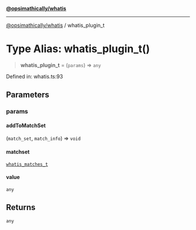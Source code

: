 [**@opsimathically/whatis**](../README.md)

***

[@opsimathically/whatis](../README.md) / whatis\_plugin\_t

# Type Alias: whatis\_plugin\_t()

> **whatis\_plugin\_t** = (`params`) => `any`

Defined in: whatis.ts:93

## Parameters

### params

#### addToMatchSet

(`match_set`, `match_info`) => `void`

#### matchset

[`whatis_matches_t`](whatis_matches_t.md)

#### value

`any`

## Returns

`any`
